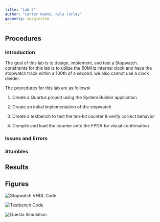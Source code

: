 ```yaml
---
title: "Lab 2"
author: "Carter Owens, Kyle Turley"
geometry: margin=2cm
---
```


## Procedures

### Introduction

The goal of this lab is to design, implement, and test a Stopwatch. constraints for this lab is to utilize the 50MHz internal clock and have the stopwatch track within a 100th of a second. we also cannot use a clock divider.

The procedures for this lab are as follows\

1. Create a Quartus project using the System Builder application

2. Create an initial implementation of the stopwatch

3. Create a testbench to test the ten-bit counter & verify correct behavior

4. Compile and load the counter onto the FPGA for visual confirmation

### Issues and Errors

### Stumbles

## Results

## Figures

![Stopwatch VHDL Code](IMAGE_NAME.png "Stopwatch VHDL Code")

![Testbench Code](IMAGE_NAME.png "Testbench Code")

![Questa Simulation](IMAGE_NAME.png "Questa Simulation")
